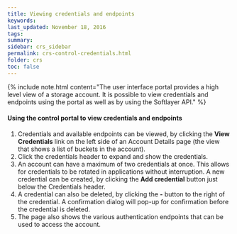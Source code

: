 ```yaml
---
title: Viewing credentials and endpoints
keywords: 
last_updated: November 18, 2016
tags: 
summary: 
sidebar: crs_sidebar
permalink: crs-control-credentials.html
folder: crs
toc: false
---
```


{% include note.html content="The user interface portal provides a high level view of a storage account.  It is possible to view credentials and endpoints using the portal as well as by using the Softlayer API." %}

#### Using the control portal to view credentials and endpoints
1. Credentials and available endpoints can be viewed, by clicking the  **View Credentials** link on the left side of an Account Details page (the view that shows a list of buckets in the account).
2. Click the credentials header to expand and show the credentials.
3. An account can have a maximum of two credentials at once. This allows for credentials to be rotated in applications without interruption. A new credential can be created, by clicking the **Add credential** button just below the Credentials header.
4. A credential can also be deleted, by clicking the **-** button to the right of the credential. A confirmation dialog will pop-up for confirmation before the credential is deleted.
5. The page also shows the various authentication endpoints that can be used to access the account. 

